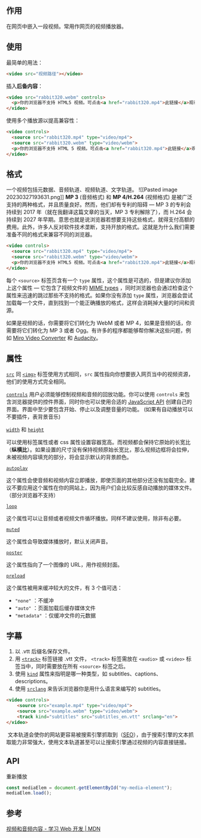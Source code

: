 ## 作用
在网页中嵌入一段视频。常用作网页的视频播放器。

## 使用
最简单的用法：
```html
<video src="视频路径"></video>
```

插入**后备内容**：
```html
<video src="rabbit320.webm" controls>
  <p>你的浏览器不支持 HTML5 视频。可点击<a href="rabbit320.mp4">此链接</a>观看</p>
</video>
```

使用多个播放源以提高兼容性：
```html
<video controls>
  <source src="rabbit320.mp4" type="video/mp4">
  <source src="rabbit320.webm" type="video/webm">
  <p>你的浏览器不支持 HTML 5 视频。可点击<a href="rabbit320.mp4">此链接</a>观看</p>
</video>
```

## 格式
一个视频包括元数据、音频轨道、视频轨道、文字轨道。
![[Pasted image 20230327193631.png]]
**MP 3** (音频格式) 和 **MP 4/H.264** (视频格式) 是被广泛支持的两种格式，并且质量良好。然而，他们却有专利的阻碍 — MP 3 的专利会持续到 2017 年（就在我翻译这篇文章的当天，MP 3 专利解除了），而 H.264 会持续到 2027 年早期。意思也就是说浏览器若想要支持这些格式，就得支付高额的费用。此外，许多人反对软件技术垄断，支持开放的格式。这就是为什么我们需要准备不同的格式来兼容不同的浏览器。

``` html
<video controls>
  <source src="rabbit320.mp4" type="video/mp4">
  <source src="rabbit320.webm" type="video/webm">
  <p>你的浏览器不支持 HTML5 视频。可点击<a href="rabbit320.mp4">此链接</a>观看</p>
</video>
```
每个 `<source>` 标签页含有一个 `type` 属性，这个属性是可选的，但是建议你添加上这个属性 — 它包含了视频文件的 [MIME types](https://developer.mozilla.org/zh-CN/docs/Glossary/MIME_type) ，同时浏览器也会通过检查这个属性来迅速的跳过那些不支持的格式。如果你没有添加 `type` 属性，浏览器会尝试加载每一个文件，直到找到一个能正确播放的格式，这样会消耗掉大量的时间和资源。

如果是视频的话，你需要将它们转化为 WebM 或者 MP 4，如果是音频的话，你需要将它们转化为 MP 3 或者 Ogg。有许多的程序都能够帮你解决这些问题，例如 [Miro Video Converter](http://www.mirovideoconverter.com/) 和 [Audacity](https://sourceforge.net/projects/audacity/)。
## 属性

[`src`](https://developer.mozilla.org/zh-CN/docs/Web/HTML/Element/video#attr-src)
同 [`<img>`](https://developer.mozilla.org/zh-CN/docs/Web/HTML/Element/img) 标签使用方式相同，`src` 属性指向你想要嵌入网页当中的视频资源，他们的使用方式完全相同。

[`controls`](https://developer.mozilla.org/zh-CN/docs/Web/HTML/Element/video#attr-controls)
用户必须能够控制视频和音频的回放功能。你可以使用 `controls` 来包含浏览器提供的控件界面，同时你也可以使用合适的 [JavaScript API](https://developer.mozilla.org/zh-CN/docs/Web/API/HTMLMediaElement) 创建自己的界面。界面中至少要包含开始、停止以及调整音量的功能。 (如果有自动播放可以不要插件，表背景音乐)

[`width`](https://developer.mozilla.org/zh-CN/docs/Web/HTML/Element/video#attr-width) 和 [`height`](https://developer.mozilla.org/zh-CN/docs/Web/HTML/Element/video#attr-height)

可以使用标签属性或者 css 属性设置容器宽高。而视频都会保持它原始的长宽比（**纵横比**）。如果设置的尺寸没有保持视频原始长宽比，那么视频边框将会拉伸，未被视频内容填充的部分，将会显示默认的背景颜色。

[`autoplay`](https://developer.mozilla.org/zh-CN/docs/Web/HTML/Element/video#attr-autoplay)

这个属性会使音频和视频内容立即播放，即使页面的其他部分还没有加载完全。建议不要应用这个属性在你的网站上，因为用户们会比较反感自动播放的媒体文件。（部分浏览器不支持）

[`loop`](https://developer.mozilla.org/zh-CN/docs/Web/HTML/Element/video#attr-loop)

这个属性可以让音频或者视频文件循环播放。同样不建议使用，除非有必要。

[`muted`](https://developer.mozilla.org/zh-CN/docs/Web/HTML/Element/video#attr-muted)

这个属性会导致媒体播放时，默认关闭声音。

[`poster`](https://developer.mozilla.org/zh-CN/docs/Web/HTML/Element/video#attr-poster)

这个属性指向了一个图像的 URL，用作视频封面。

[`preload`](https://developer.mozilla.org/zh-CN/docs/Web/HTML/Element/video#attr-preload)

这个属性被用来缓冲较大的文件，有 3 个值可选：

-   `"none"` ：不缓冲
-   `"auto"` ：页面加载后缓存媒体文件
-   `"metadata"` ：仅缓冲文件的元数据

## 字幕
1.  以 .vtt 后缀名保存文件。
2.  用 [`<track>`](https://developer.mozilla.org/zh-CN/docs/Web/HTML/Element/track) 标签链接 .vtt 文件， `<track>` 标签需放在 `<audio>` 或 `<video>` 标签当中，同时需要放在所有 `<source>` 标签之后。
3. 使用 [`kind`](https://developer.mozilla.org/zh-CN/docs/Web/HTML/Element/track#attr-kind) 属性来指明是哪一种类型，如 subtitles、captions、descriptions。
4. 使用 [`srclang`](https://developer.mozilla.org/zh-CN/docs/Web/HTML/Element/track#attr-srclang) 来告诉浏览器你是用什么语言来编写的 subtitles。
```html
<video controls>
    <source src="example.mp4" type="video/mp4">
    <source src="example.webm" type="video/webm">
    <track kind="subtitles" src="subtitles_en.vtt" srclang="en">
</video>
```
 文本轨道会使你的网站更容易被搜索引擎抓取到（[SEO](https://developer.mozilla.org/zh-CN/docs/Glossary/SEO)），由于搜索引擎的文本抓取能力非常强大，使用文本轨道甚至可以让搜索引擎通过视频的内容直接链接。
 
## API   
重新播放
```JavaScript
const mediaElem = document.getElementById("my-media-element");
mediaElem.load();
```

## 参考
[视频和音频内容 - 学习 Web 开发 | MDN](https://developer.mozilla.org/zh-CN/docs/Learn/HTML/Multimedia_and_embedding/Video_and_audio_content)